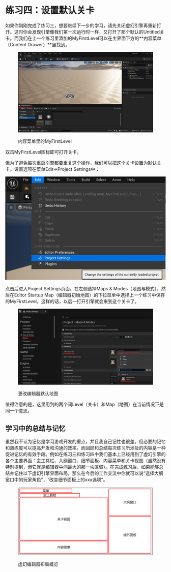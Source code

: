# 练习四：设置默认关卡

如果你刚刚完成了练习三，想要继续下一步的学习，请先关闭虚幻引擎再重新打开。这时你会发现引擎像我们第一次运行时一样，又打开了那个默认的Untitled关卡。而我们在上一个练习里添加的MyFirstLevel可以在主界面下方的**内容菜单（Content Drawer）**里找到。

<figure><img src=".gitbook/assets/image.png" alt=""><figcaption><p>内容菜单里的MyFirstLevel</p></figcaption></figure>

双击MyFirstLevel图标即可打开关卡。

但为了避免每次重启引擎都要重复这个操作，我们可以把这个关卡设置为默认关卡。设置选项在菜单Edit->Project Settings中：

![](<.gitbook/assets/image (1).png>)

点击后进入Project Settings页面。在左侧选择Maps & Modes（地图与模式），然后在Editor Startup Map（编辑器初始地图）的下拉菜单中选择上一个练习中保存的MyFirstLevel。这样的话，以后一打开引擎就会来到这个关卡了。

<figure><img src=".gitbook/assets/image (4).png" alt=""><figcaption><p>更改编辑器默认地图</p></figcaption></figure>

值得注意的是，这里用到的两个词Level（关卡）和Map（地图）在当前情况下是同一个意思。

## 学习中的总结与记忆

虽然我不认为记忆是学习游戏开发的重点，并且我自己记性也很差。但必要的记忆和熟练度可以提高开发和沟通的效率。而回顾和总结每次练习所涉及的内容是一种促进记忆的有效手段。例如在练习三和练习四中我们基本上已经用到了虚幻引擎的各个主要界面：主工具栏、大纲窗口、细节面板、内容菜单和关卡视图（虽然没有特别提到，但它就是编辑器中间最大的那一块区域）。在完成练习后，如果能够总结并记住以下虚幻引擎界面布局，那么在今后的工作交流中你就可以说“选择大纲窗口中的玩家角色”，“改变细节面板上的xxx选项”。

<figure><img src=".gitbook/assets/image (5).png" alt=""><figcaption><p>虚幻编辑器布局概览</p></figcaption></figure>

